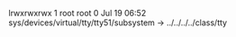 lrwxrwxrwx 1 root root 0 Jul 19 06:52 sys/devices/virtual/tty/tty51/subsystem -> ../../../../class/tty
